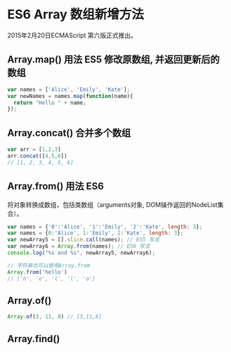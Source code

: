 # ES6 Array 数组新增方法
2015年2月20日ECMAScript 第六版正式推出。

## Array.map() 用法 ES5 修改原数组, 并返回更新后的数组
```javascript
var names = ['Alice', 'Emily', 'Kate'];
var newNames = names.map(function(name){
  return "Hello " + name;
});
```
## Array.concat() 合并多个数组
```javascript
var arr = [1,2,3]
arr.concat([4,5,6])
// [1, 2, 3, 4, 5, 6]
```
## Array.from() 用法 ES6
将对象转换成数组，包括类数组（arguments对象, DOM操作返回的NodeList集合）。
```javascript
var names = {'0':'Alice', '1':'Emily', '2':'Kate', length: 3};
var names = {0:'Alice', 1:'Emily', 2:'Kate', length: 3};
var newArray5 = [].slice.call(names); // ES5 写法
var newArray6 = Array.from(names); // ES6 写法
console.log("%s and %s", newArray5, newArray6);

// 字符串也可以使用Array.from
Array.from('hello')
// ['h', 'e', 'l', 'l', 'o']
```
## Array.of()
```javascript
Array.of(3, 11, 8) // [3,11,8]
```
## Array.find()
